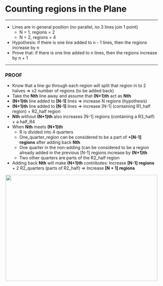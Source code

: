 # Counting regions in the Plane
---
* Lines are in general position (no parallel, no 3 lines join 1 point)
  * N = 1, regions = 2
  * N = 2, regions = 4
* Hypothesis: if there is one line added to n - 1 lines, then the regions increase by n
* Prove that: if there is one line added to n lines, then the regions increase by n + 1
---
### PROOF
* Know that a line go through each region will split that region in to 2 halves => x2 number of regions (to be added back)
* Take the **Nth** line away and assume that **(N+1)th** act as **Nth**
* **(N+1)th** line added to **[N-1]** lines => increase N regions (hypothesis)
* **(N+1)th** line added to **[N-1]** lines => increase [N-1] (containing R1_half region) + R2_half region 
* **Nth** without **(N+1)th** also increases [N-1] regions (containing a R3_half) + a half_R4 
* When **Nth** meets **(N+1)th** 
  * R is divided into 4 quarters
  * One_quarter_region can be considered to be a part of **+[N-1] regions** after adding back **Nth**
  * One quarter in the non-adding (can be considered to be a region already added in the previous [N-1] regions increase by **(N+1)th**
  * Two other quarters are parts of the R2_half region 
* Adding back **Nth** will make **(N+1)th** contributes: Increase **[N-1] regions** + 2 R2_quarters (parts of R2_half) => Increase **[N + 1] regions**

<p align="center">
  <img width="500" height="350" src="https://dobicode.files.wordpress.com/2018/10/plane.png">
</p
